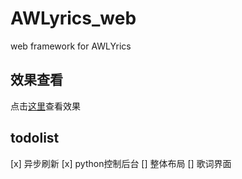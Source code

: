 # AWLyrics_web
web framework for AWLYrics
## 效果查看
点击[这里](23.105.194.46:8999)查看效果
## todolist
[x] 异步刷新
[x] python控制后台
[]  整体布局
[]  歌词界面
